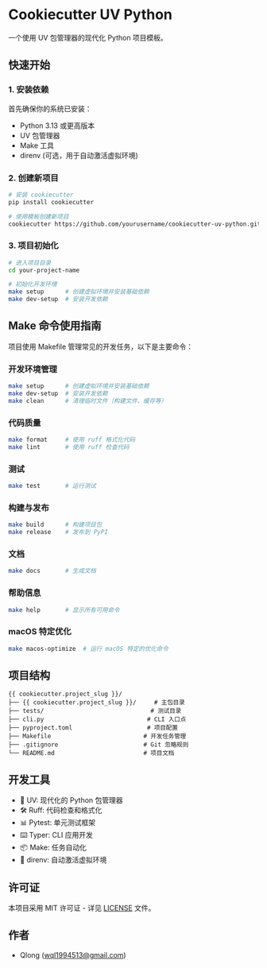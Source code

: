 # Cookiecutter UV Python

一个使用 UV 包管理器的现代化 Python 项目模板。

## 快速开始

### 1. 安装依赖

首先确保你的系统已安装：
- Python 3.13 或更高版本
- UV 包管理器
- Make 工具
- direnv (可选，用于自动激活虚拟环境)

### 2. 创建新项目

```bash
# 安装 cookiecutter
pip install cookiecutter

# 使用模板创建新项目
cookiecutter https://github.com/yourusername/cookiecutter-uv-python.git
```

### 3. 项目初始化

```bash
# 进入项目目录
cd your-project-name

# 初始化开发环境
make setup      # 创建虚拟环境并安装基础依赖
make dev-setup  # 安装开发依赖
```

## Make 命令使用指南

项目使用 Makefile 管理常见的开发任务，以下是主要命令：

### 开发环境管理
```bash
make setup      # 创建虚拟环境并安装基础依赖
make dev-setup  # 安装开发依赖
make clean      # 清理临时文件（构建文件、缓存等）
```

### 代码质量
```bash
make format     # 使用 ruff 格式化代码
make lint       # 使用 ruff 检查代码
```

### 测试
```bash
make test       # 运行测试
```

### 构建与发布
```bash
make build      # 构建项目包
make release    # 发布到 PyPI
```

### 文档
```bash
make docs       # 生成文档
```

### 帮助信息
```bash
make help       # 显示所有可用命令
```

### macOS 特定优化
```bash
make macos-optimize  # 运行 macOS 特定的优化命令
```

## 项目结构

```
{{ cookiecutter.project_slug }}/
├── {{ cookiecutter.project_slug }}/     # 主包目录
├── tests/                              # 测试目录
├── cli.py                             # CLI 入口点
├── pyproject.toml                     # 项目配置
├── Makefile                          # 开发任务管理
├── .gitignore                        # Git 忽略规则
└── README.md                         # 项目文档
```

## 开发工具

- 🚀 UV: 现代化的 Python 包管理器
- 🛠️ Ruff: 代码检查和格式化
- 📊 Pytest: 单元测试框架
- ⌨️ Typer: CLI 应用开发
- 📦 Make: 任务自动化
- 🔄 direnv: 自动激活虚拟环境

## 许可证

本项目采用 MIT 许可证 - 详见 [LICENSE](LICENSE) 文件。

## 作者

- Qlong (wql1994513@gmail.com) 